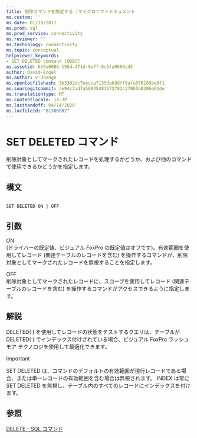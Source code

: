 ```yaml
---
title: 削除コマンドを設定する |マイクロソフトドキュメント
ms.custom: ''
ms.date: 01/19/2017
ms.prod: sql
ms.prod_service: connectivity
ms.reviewer: ''
ms.technology: connectivity
ms.topic: conceptual
helpviewer_keywords:
- SET DELETED command [ODBC]
ms.assetid: 6b5e0086-156d-471d-8e7f-6c5fa9686cd5
author: David-Engel
ms.author: v-daenge
ms.openlocfilehash: 3b3302dc7eecca7135dab9dff5afa376169be0f1
ms.sourcegitcommit: ce94c2ad7a50945481172782c270b5b0206e61de
ms.translationtype: MT
ms.contentlocale: ja-JP
ms.lasthandoff: 04/14/2020
ms.locfileid: "81300882"
---
```

# <a name="set-deleted-command"></a>SET DELETED コマンド
削除対象としてマークされたレコードを処理するかどうか、および他のコマンドで使用できるかどうかを指定します。  
  
## <a name="syntax"></a>構文  
  
```  
  
SET DELETED ON | OFF  
```  
  
## <a name="arguments"></a>引数  
 ON  
 (ドライバーの既定値、ビジュアル FoxPro の既定値はオフです)。有効範囲を使用してレコード (関連テーブルのレコードを含む) を操作するコマンドが、削除対象としてマークされたレコードを無視することを指定します。  
  
 OFF  
 削除対象としてマークされたレコードに、スコープを使用してレコード (関連テーブルのレコードを含む) を操作するコマンドがアクセスできるように指定します。  
  
## <a name="remarks"></a>解説  
 DELETED( ) を使用してレコードの状態をテストするクエリは、テーブルが DELETED( ) でインデックス付けされている場合、ビジュアル FoxPro ラッシュモア テクノロジを使用して最適化できます。  
  
> [!IMPORTANT]  
>  SET DELETED は、コマンドのデフォルトの有効範囲が現行レコードである場合、または単一レコードの有効範囲を含む場合は無視されます。 INDEX は常に SET DELETED を無視し、テーブル内のすべてのレコードにインデックスを付けます。  
  
## <a name="see-also"></a>参照  
 [DELETE - SQL コマンド](../../odbc/microsoft/delete-sql-command.md)
